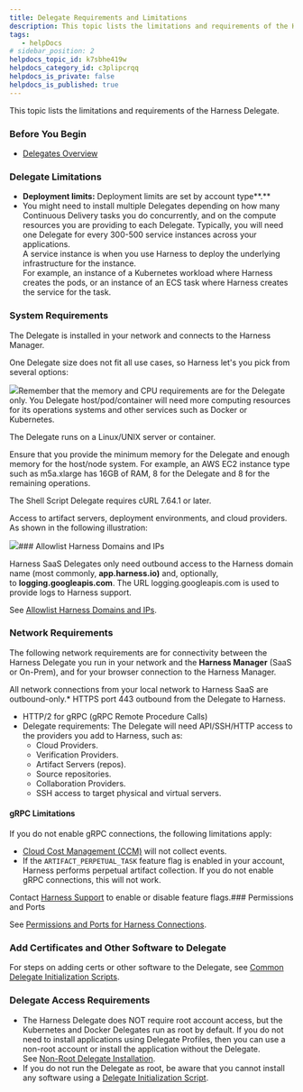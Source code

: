 ```yaml
---
title: Delegate Requirements and Limitations
description: This topic lists the limitations and requirements of the Harness Delegate. Before You Begin. Delegates Overview. Delegate Limitations. Deployment limits --  Deployment limits are set by account type.. Y…
tags: 
   - helpDocs
# sidebar_position: 2
helpdocs_topic_id: k7sbhe419w
helpdocs_category_id: c3plipcrqq
helpdocs_is_private: false
helpdocs_is_published: true
---
```


This topic lists the limitations and requirements of the Harness Delegate.

### Before You Begin

* [Delegates Overview](/article/2k7lnc7lvl-delegates-overview)

### Delegate Limitations

* **Deployment limits:** Deployment limits are set by account type**.**
* You might need to install multiple Delegates depending on how many Continuous Delivery tasks you do concurrently, and on the compute resources you are providing to each Delegate. Typically, you will need one Delegate for every 300-500 service instances across your applications.  
A service instance is when you use Harness to deploy the underlying infrastructure for the instance.  
For example, an instance of a Kubernetes workload where Harness creates the pods, or an instance of an ECS task where Harness creates the service for the task.

### System Requirements

The Delegate is installed in your network and connects to the Harness Manager.

One Delegate size does not fit all use cases, so Harness let's you pick from several options:

![](https://files.helpdocs.io/i5nl071jo5/articles/2k7lnc7lvl/1625084105662/clean-shot-2021-06-30-at-13-14-58.png)Remember that the memory and CPU requirements are for the Delegate only. You Delegate host/pod/container will need more computing resources for its operations systems and other services such as Docker or Kubernetes.

The Delegate runs on a Linux/UNIX server or container.

Ensure that you provide the minimum memory for the Delegate and enough memory for the host/node system. For example, an AWS EC2 instance type such as m5a.xlarge has 16GB of RAM, 8 for the Delegate and 8 for the remaining operations.

The ​Shell Script Delegate requires cURL 7.64.1 or later.

Access to artifact servers, deployment environments, and cloud providers. As shown in the following illustration:

![](https://files.helpdocs.io/i5nl071jo5/articles/k7sbhe419w/1625096729943/image.png)### Allowlist Harness Domains and IPs

Harness SaaS Delegates only need outbound access to the Harness domain name (most commonly, **app.harness.io)** and, optionally, to **logging.googleapis.com**. The URL logging.googleapis.com is used to provide logs to Harness support.

See [Allowlist Harness Domains and IPs](/article/ooelo06uy5-whitelist-harness-domains-and-ips).

### Network Requirements

The following network requirements are for connectivity between the Harness Delegate you run in your network and the **Harness Manager** (SaaS or On-Prem), and for your browser connection to the Harness Manager.

All network connections from your local network to Harness SaaS are outbound-only.* HTTPS port 443 outbound from the Delegate to Harness.
* HTTP/2 for gRPC (gRPC Remote Procedure Calls)
* Delegate requirements: The Delegate will need API/SSH/HTTP access to the providers you add to Harness, such as:
	+ Cloud Providers.
	+ Verification Providers.
	+ Artifact Servers (repos).
	+ Source repositories.
	+ Collaboration Providers.
	+ SSH access to target physical and virtual servers.

#### gRPC Limitations

If you do not enable gRPC connections, the following limitations apply:

* [Cloud Cost Management (CCM)](/category/exgoemqhji-ccm) will not collect events.
* If the `ARTIFACT_PERPETUAL_TASK` feature flag is enabled in your account, Harness performs perpetual artifact collection. If you do not enable gRPC connections, this will not work.

Contact [Harness Support](mailto:support@harness.io) to enable or disable feature flags.### Permissions and Ports

See [Permissions and Ports for Harness Connections](/article/ga1155j91x-permissions-and-ports-for-harness-connections).

### Add Certificates and Other Software to Delegate

For steps on adding certs or other software to the Delegate, see [Common Delegate Initialization Scripts](/article/auveebqv37-common-delegate-profile-scripts).

### Delegate Access Requirements

* The Harness Delegate does NOT require root account access, but the Kubernetes and Docker Delegates run as root by default. If you do not need to install applications using Delegate Profiles, then you can use a non-root account or install the application without the Delegate.  
See [Non-Root Delegate Installation](/article/h2kydm6qme-non-root-delegate-installation).
* If you do not run the Delegate as root, be aware that you cannot install any software using a [Delegate Initialization Script](/article/auveebqv37-common-delegate-profile-scripts).

